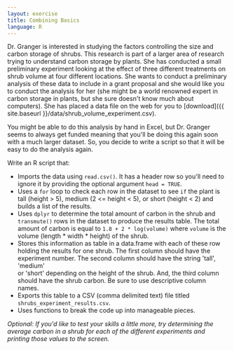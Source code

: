 ```yaml
---
layout: exercise
title: Combining Basics
language: R
---
```


Dr. Granger is interested in studying the factors controlling the size and
carbon storage of shrubs. This research is part of a larger area of research
trying to understand carbon storage by plants. She has conducted a small
preliminary experiment looking at the effect of three different treatments on
shrub volume at four different locations. She wants to conduct a preliminary
analysis of these data to include in a grant proposal and she would like you to
conduct the analysis for her (she might be a world renowned expert in carbon
storage in plants, but she sure doesn't know much about computers). She has
placed a data file on the web for you to
[download]({{ site.baseurl }}/data/shrub_volume_experiment.csv).

You might be able to do this analysis by hand in Excel, but Dr. Granger seems to
always get funded meaning that you'll be doing this again soon with a much
larger dataset. So, you decide to write a script so that it will be easy to do
the analysis again.

Write an R script that:

- Imports the data using `read.csv()`. It has a header row so you'll need to
    ignore it by providing the optional argument `head = TRUE`.
- Uses a `for` loop to check each row in the dataset to see `if` the plant is 
   tall (height > 5), medium (2 <= height < 5), or short (height < 2) and builds 
   a list of the results. 
- Uses `dplyr` to determine the total amount of carbon in the shrub and 
   `transmute()` rows in the dataset to produce the results table. The total
   amount of carbon is equal to `1.8 + 2 * log(volume)` where `volume` is the 
   volume (length \* width \* height) of the shrub.  
- Stores this information as table in a data.frame with each of these row
    holding the results for one shrub. The first column should have the
    experiment number. The second column should have the string 'tall', 'medium'  
    or 'short' depending on the height of the shrub. And, the third column 
    should have the shrub carbon. Be sure to use descriptive column names.
- Exports this table to a CSV (comma delimited text) file titled
   `shrubs_experiment_results.csv`.
- Uses functions to break the code up into manageable pieces.

*Optional: If you'd like to test your skills a little more, try determining 
the average carbon in a shrub for each of the different experiments and 
printing those values to the screen.*
